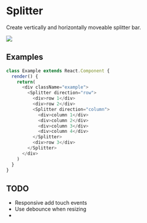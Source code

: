 # Splitter

Create vertically and horizontally moveable splitter bar.

![](https://github.com/jamalsoueidan/react-application-library/blob/master/src/components/splitter/screenshot.png?raw=true)


## Examples

```js
class Example extends React.Component {
  render() {
    return(
      <div className="example">
        <Splitter direction="row">
          <div>row 1</div>
          <div>row 2</div>
          <Splitter direction="column">
            <div>column 1</div>
            <div>column 2</div>
            <div>column 3</div>
            <div>column 4</div>
          </Splitter>
          <div>row 3</div>
        </Splitter>
      </div>
    )
  }
}
```

## TODO

- Responsive add touch events
- Use debounce when resizing
-
